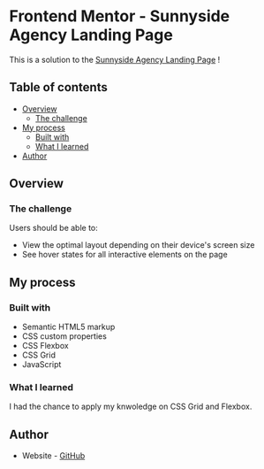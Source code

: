 # Frontend Mentor - Sunnyside Agency Landing Page

This is a solution to the [Sunnyside Agency Landing Page](https://www.frontendmentor.io/challenges/sunnyside-agency-landing-page-7yVs3B6ef) !

## Table of contents

- [Overview](#overview)
  - [The challenge](#the-challenge)
- [My process](#my-process)
  - [Built with](#built-with)
  - [What I learned](#what-i-learned)
- [Author](#author)

## Overview

### The challenge

Users should be able to:

- View the optimal layout depending on their device's screen size
- See hover states for all interactive elements on the page

## My process

### Built with

- Semantic HTML5 markup
- CSS custom properties 
- CSS Flexbox
- CSS Grid
- JavaScript 

### What I learned

I had the chance to apply my knwoledge on CSS Grid and Flexbox.

## Author

- Website - [GitHub](https://github.com/AshashashR)
